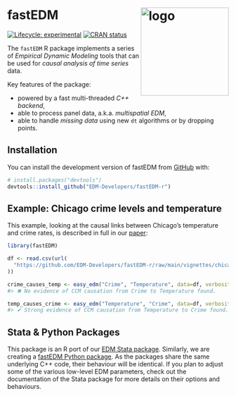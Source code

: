 
<!-- README.md is generated from README.Rmd. Please edit that file -->

# fastEDM <img src="man/figures/logo.png" align="right" height="200" alt="logo" />

<!-- badges: start -->

[![Lifecycle:
experimental](https://img.shields.io/badge/lifecycle-experimental-orange.svg)](https://lifecycle.r-lib.org/articles/stages.html#experimental)
[![CRAN
status](https://www.r-pkg.org/badges/version/fastEDM)](https://CRAN.R-project.org/package=fastEDM)
<!-- badges: end -->

The `fastEDM` R package implements a series of *Empirical Dynamic
Modeling* tools that can be used for *causal analysis of time series*
data.

Key features of the package:

- powered by a fast multi-threaded *C++ backend*,
- able to process panel data, a.k.a. *multispatial EDM*,
- able to handle *missing data* using new `dt` algorithms or by dropping
  points.

## Installation

You can install the development version of fastEDM from
[GitHub](https://github.com/EDM-Developers/fastEDM-r/) with:

``` r
# install.packages("devtools")
devtools::install_github("EDM-Developers/fastEDM-r")
```

## Example: Chicago crime levels and temperature

This example, looking at the causal links between Chicago’s temperature
and crime rates, is described in full in our
[paper](https://jinjingli.github.io/edm/edm-wp.pdf):

``` r
library(fastEDM)

df <- read.csv(url(
  "https://github.com/EDM-Developers/fastEDM-r/raw/main/vignettes/chicago.csv"
))

crime_causes_temp <- easy_edm("Crime", "Temperature", data=df, verbosity=0)
#> ✖ No evidence of CCM causation from Crime to Temperature found.

temp_causes_crime <- easy_edm("Temperature", "Crime", data=df, verbosity=0)
#> ✔ Strong evidence of CCM causation from Temperature to Crime found.
```

## Stata & Python Packages

This package is an R port of our [EDM Stata
package](https://edm-developers.github.io/edm-stata/). Similarly, we are
creating a [fastEDM Python
package](https://edm-developers.github.io/fastEDM-python/). As the
packages share the same underlying C++ code, their behaviour will be
identical. If you plan to adjust some of the various low-level EDM
parameters, check out the documentation of the Stata package for more
details on their options and behaviours.
